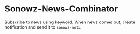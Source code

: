 # Sonowz-News-Combinator

Subscribe to news using keyword.
When news comes out, create notification and send it to `sonowz-noti`.
